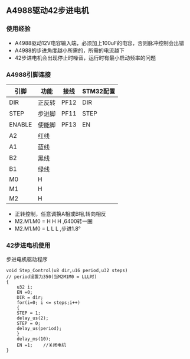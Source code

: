 ## A4988驱动42步进电机

### 使用经验

- A4988驱动12V电容输入端，必须加上100uF的电容，否则脉冲控制会出错
- A4988的步进角度越小所需的，所需的电流越下
- 42步进电机会出现停止时噪音，运行时有最小启动频率的问题


### A4988引脚连接

| 引脚   | 功能   | 接线 | STM32配置 |
| ------ | ------ | ---- | --------- |
| DIR    | 正反转 | PF12 | DIR       |
| STEP   | 步进脚 | PF11 | STEP      |
| ENABLE | 使能脚 | PF13 | EN        |
| A2     | 红线   |      |           |
| A1     | 蓝线   |      |           |
| B2     | 黑线   |      |           |
| B1     | 绿线   |      |           |
| M0     | H      |      |           |
| M1     | H      |      |           |
| M2     | H      |      |           |

- 正转控制，任意调换A相或B相,转向相反
- M2.M1.M0 = H H H ,6400转一圈
- M2.M1.M0 = L L L ,步进1.8°

### 42步进电机使用
  步进电机驱动程序

    void Step_Control(u8 dir,u16 period,u32 steps)
    // period设置为350(当M2M1M0 = LLL时)
    {
    	u32 i; 
    	EN =0;
    	DIR = dir;
    	for(i=0; i <= steps;i++)
    	{
    	STEP = 1;
    	delay_us(2);
    	STEP = 0;
    	delay_us(period);
    	}
    	delay_ms(10);
    	EN =1;    //关闭电机
    }
